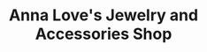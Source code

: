 ---
title: "Anna Love's Jewelry and Accessories Shop"
url: /davao-city/anna-loves-jewelry-and-accessories-shop/
shop: Schmuck
---